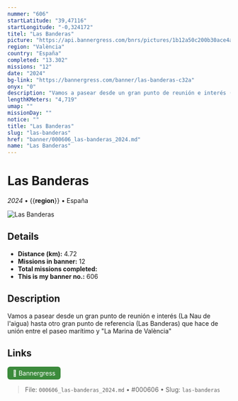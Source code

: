 ```yaml
---
nummer: "606"
startLatitude: "39,47116"
startLongitude: "-0,324172"
titel: "Las Banderas"
picture: "https://api.bannergress.com/bnrs/pictures/1b12a50c200b30ace4a20b0cd161dc02"
region: "València"
country: "España"
completed: "13.302"
missions: "12"
date: "2024"
bg-link: "https://bannergress.com/banner/las-banderas-c32a"
onyx: "0"
description: "Vamos a pasear desde un gran punto de reunión e interés (La Nau de l'aigua) hasta otro gran punto de referencia (Las Banderas) que hace de unión entre el paseo marítimo y \"La Marina de València\""
lengthKMeters: "4,719"
umap: ""
missionDay: ""
notice: ""
title: "Las Banderas"
slug: "las-banderas"
href: "banner/000606_las-banderas_2024.md"
name: "Las Banderas"
---
```

# Las Banderas

*2024* • {{__region__}} • España

![Las Banderas](https://api.bannergress.com/bnrs/pictures/1b12a50c200b30ace4a20b0cd161dc02)



## Details
- **Distance (km):** 4.72
- **Missions in banner:** 12
- **Total missions completed:** 
- **This is my banner no.:** 606



## Description
Vamos a pasear desde un gran punto de reunión e interés (La Nau de l'aigua) hasta otro gran punto de referencia (Las Banderas) que hace de unión entre el paseo marítimo y "La Marina de València"



## Links
<a href="https://bannergress.com/banner/las-banderas-c32a" target="_blank" style="display:inline-block;margin-right:8px;padding:6px 12px;background:#3c8b3c;color:#fff;text-decoration:none;border-radius:6px;">🔗 Bannergress</a>



> File: `000606_las-banderas_2024.md` • #000606 • Slug: `las-banderas`
